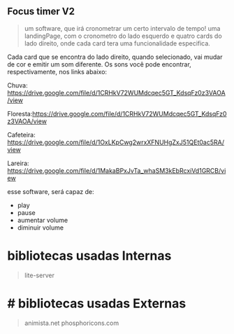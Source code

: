 ## Focus timer V2

> um software, que irá cronometrar um certo intervalo de tempo!
uma landingPage, com o cronometro do lado esquerdo e quatro cards do lado direito, onde cada card tera uma funcionalidade especifica.

Cada card que se encontra do lado direito, quando selecionado, vai mudar de cor e emitir um som diferente. Os sons você pode encontrar, respectivamente, nos links abaixo:

Chuva: https://drive.google.com/file/d/1CRHkV72WUMdcqec5GT_KdsqFz0z3VAOA/view

Floresta:https://drive.google.com/file/d/1CRHkV72WUMdcqec5GT_KdsqFz0z3VAOA/view

Cafeteira: https://drive.google.com/file/d/1OxLKpCwg2wrxXFNUHgZxJ51QEt0ac5RA/view

Lareira: https://drive.google.com/file/d/1MakaBPxJvTa_whaSM3kEbRcxiVd1GRCB/view

esse software, será capaz de:
- play
- pause
- aumentar volume
- diminuir volume

# bibliotecas usadas Internas
> lite-server

# # bibliotecas usadas Externas
> animista.net
> phosphoricons.com

